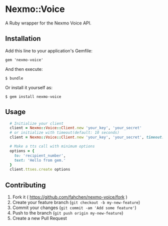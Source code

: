 # Nexmo::Voice

A Ruby wrapper for the Nexmo Voice API.

## Installation

Add this line to your application's Gemfile:

    gem 'nexmo-voice'

And then execute:

    $ bundle

Or install it yourself as:

    $ gem install nexmo-voice

## Usage

```ruby
  # Initialize your client
  client = Nexmo::Voice::Client.new 'your_key', 'your_secret'
  # or initialize with timeout(default: 10 seconds)
  client = Nexmo::Voice::Client.new 'your_key', 'your_secret', timeout: 2

  # Make a tts call with minimum options
  options = {
    to: 'recipient_number',
    text: 'Hello from gem.'
  }
  client.ttses.create options
```

## Contributing

1. Fork it ( https://github.com/fahchen/nexmo-voice/fork )
2. Create your feature branch (`git checkout -b my-new-feature`)
3. Commit your changes (`git commit -am 'Add some feature'`)
4. Push to the branch (`git push origin my-new-feature`)
5. Create a new Pull Request
